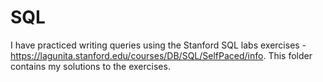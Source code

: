 # SQL
I have practiced writing queries using the Stanford SQL labs exercises -  https://lagunita.stanford.edu/courses/DB/SQL/SelfPaced/info. This folder contains my solutions to the exercises. 
